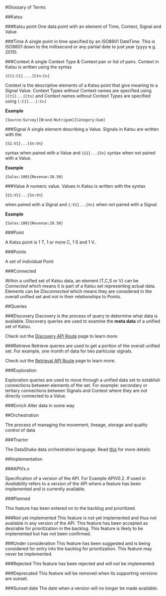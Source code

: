 #Glossary of Terms

##<a id="katsu">Katsu</a>

###Katsu point
One data point with an element of Time, Context, Signal and Value

###Time
A single point in time specified by an ISO8601 DateTime. This is ISO8601 down to the millisecond or any partial date to just year (yyyy e.g. 2015).

###Context
A single Context Type & Context pair or list of pairs. Context in Katsu is written using the syntax
```language-katsu
[Ct1:C1]....[Ctn:Cn]
```
Context is the descriptive elements of a Katsu point that give meaning to a Signal Value. Context Types without Context names are specified using `[Ct1]...[Ctn]` and Context names without Context Types are specified using `[:C1]...[:Cn]`

**Example**

```language-katsu
[Source:Survey][Brand:Nutrigum][Category:Gum]
```
###Signal
A single element describing a Value. Signals in Katsu are written with the
```language-katsu
{S1:V1}...{Sn:Vn}
```
syntax when paired with a Value and `{S1}...{Sn}` syntax when not paired with a Value.

**Example**
```language-katsu
{Sales:100}{Revenue:20.50}
```

###Value
A numeric value. Values in Katsu is written with the syntax
```language-katsu
{S1:V1}...{Sn:Vn}
```
when paired with a Signal and `{:V1}...{Vn}` when not paired with a Signal.

**Example**

```language-katsu
{Sales:100}{Revenue:20.50}
```

###Point

A Katsu point is 1 T, 1 or more C, 1 S and 1 V..

###Points

A set of individual Point

###Connected

Within a unified set of Katsu data, an element (T,C,S or V) can be *Connected* which means it is part of a Katsu set representing actual data. Elements can be *Disconnected* which means they are considered in the overall unified set and not in their relationships to Points.


##<a id="queries">Queries</a>


###Discovery
Discovery is the process of query to determine what data is available. Discovery queries are used to examine the **meta data** of a unified set of Katsu.

Check out the [Discovery API Route](routes/discovery.md) page to learn more.

###Retrieve
Retrieve queries are used to get a portion of the overall unified set. For example, one month of data for two particular signals.

Check out the [Retrieval API Route](routes/retrieve.md) page to learn more.

###Exploration

Exploration queries are used to move through a unified data set to establish connections between elements of the set. For example: secondary or tertiary connections between Signals and Context where they are not directly connected to a Value.

###Enrich
Alter data in some way

##<a id="orchestration">Orchestration</a>

The process of managing the movement, lineage, storage and quality control of data

###Tractor

The DataShaka data orchestration language. Read [this](../../Tractor/Documentation/html/tractor.html) for more details


##<a id="implementation">Implementation</a>

###APIVx.x

Specification of a version of the API. For Example APIV0.2. If used in *Availability* refers to a version of the API where a feature has been implemented and is currently available.

###Planned

This feature has been entered on to the backlog and prioritized.

###Not yet implemented
This feature is not yet implemented and thus not available in any version of the API. This feature has been accepted as desirable for prioritization in the backlog. This feature is likely to be implemented but has not been confirmed.

###Under consideration
This feature has been suggested and is being considered for entry into the backlog for prioritization. This feature may never be implemented.

###Rejected
This feature has been rejected and will not be implemented.

###Deprecated
This feature will be removed when its supporting versions are sunset.

###Sunset date
The date when a version will no longer be made available.

